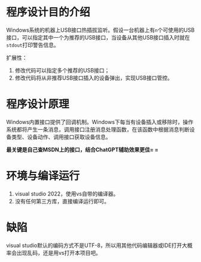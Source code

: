 # 程序设计目的介绍
Windows系统的机器上USB接口热插拔监听。假设一台机器上有`n`个可使用的USB接口，可以指定其中一个为推荐的USB接口，当设备从其他USB接口插入时就在`stdout`打印警告信息。

扩展性：
1. 修改代码可以指定多个推荐的USB接口；
2. 修改代码将从非推荐USB接口插入的设备弹出，实现USB接口管控。

# 程序设计原理
Windows内置接口提供了回调机制。Windows下每当有设备插入或移除时，操作系统都将产生一条消息，调用接口注册消息处理函数，在该函数中根据消息判断设备类型、设备动作、调用接口获取设备信息。

**最关键是自己查MSDN上的接口，结合ChatGPT辅助效果更佳= =**

# 环境与编译运行
1. visual studio 2022，使用vs自带的编译器。
2. 没有任何第三方库，直接编译运行即可。

# 缺陷
visual studio默认的编码方式不是UTF-8，所以用其他代码编辑器或IDE打开大概率会出现乱码，还是用vs打开本项目吧。